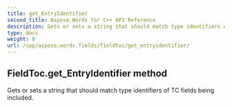 ```yaml
---
title: get_EntryIdentifier
second_title: Aspose.Words for C++ API Reference
description: Gets or sets a string that should match type identifiers of TC fields being included. 
type: docs
weight: 0
url: /cpp/aspose.words.fields/fieldtoc/get_entryidentifier/
---
```

## FieldToc.get_EntryIdentifier method


Gets or sets a string that should match type identifiers of TC fields being included.

